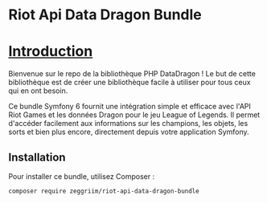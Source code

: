 # Riot Api Data Dragon Bundle


# [Introduction](https://github.com/dolejska-daniel/riot-api/wiki/Home#introduction)

Bienvenue sur le repo de la bibliothèque PHP DataDragon ! Le but de cette bibliothèque est de créer une bibliothèque facile à utiliser pour tous ceux qui en ont besoin.

Ce bundle Symfony 6 fournit une intégration simple et efficace avec l'API Riot Games et les données Dragon pour le jeu League of Legends.
Il permet d'accéder facilement aux informations sur les champions, les objets, les sorts et bien plus encore, directement depuis votre application Symfony.

## Installation
Pour installer ce bundle, utilisez Composer :

```bash
composer require zeggriim/riot-api-data-dragon-bundle
```
